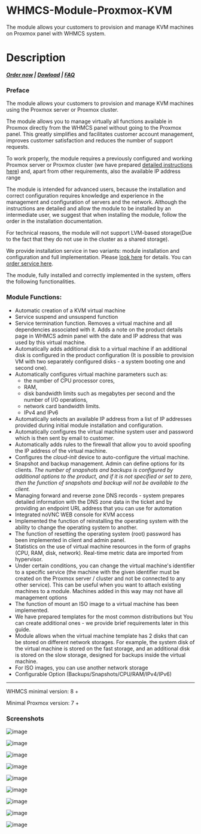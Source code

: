 # WHMCS-Module-Proxmox-KVM
The module allows your customers to provision and manage KVM machines on Proxmox panel with WHMCS system.
# Description

#####  [Order now](https://puqcloud.com/index.php?rp=/store/whmcs-module-proxmox-kvm) | [Dowload](https://download.puqcloud.com/WHMCS/servers/PUQ_WHMCS-Proxmox-KVM/) | [FAQ](https://faq.puqcloud.com/)

### Preface

The module allows your customers to provision and manage KVM machines using the Proxmox server or Proxmox cluster.

The module allows you to manage virtually all functions available in Proxmox directly from the WHMCS panel without going to the Proxmox panel. This greatly simplifies and facilitates customer account management, improves customer satisfaction and reduces the number of support requests.

To work properly, the module requires a previously configured and working Proxmox server or Proxmox cluster (we have prepared [detailed instructions here](https://doc.puq.info/books/proxmoxkvm-whmcs-module/chapter/installation-and-configuration-guide)) and, apart from other requirements, also the available IP address range

The module is intended for advanced users, because the installation and correct configuration requires knowledge and experience in the management and configuration of servers and the network. Although the instructions are detailed and allow the module to be installed by an intermediate user, we suggest that when installing the module, follow the order in the installation documentation.

For technical reasons, the module will not support LVM-based storage(Due to the fact that they do not use in the cluster as a shared storage).

We provide installation service in two variants: module installation and configuration and full implementation. Please [look here](https://panel.puqcloud.com/link.php?id=27) for details. You can [order service here](https://panel.puqcloud.com/index.php?rp=/store/whmcs-module-proxmox-kvm/whmcs-proxmox-kvm-installation-service).

The module, fully installed and correctly implemented in the system, offers the following functionalities.

### Module Functions:

- Automatic creation of a KVM virtual machine
- Service suspend and unsuspend function
- Service termination function. Removes a virtual machine and all dependencies associated with it. Adds a note on the product details page in WHMCS admin panel with the date and IP address that was used by this virtual machine.
- Automatically adds additional disk to a virtual machine if an additional disk is configured in the product configuration (It is possible to provision VM with two separately configured disks - a system booting one and second one).
- Automatically configures virtual machine parameters such as: 
    - the number of CPU processor cores,
    - RAM,
    - disk bandwidth limits such as megabytes per second and the number of I/O operations,
    - network card bandwidth limits.
    - IPv4 and IPv6
- Automatically selects an available IP address from a list of IP addresses provided during initial module installation and configuration.
- Automatically configures the virtual machine system user and password which is then sent by email to customer.
- Automatically adds rules to the firewall that allow you to avoid spoofing the IP address of the virtual machine.
- Configures the *cloud-init* device to auto-configure the virtual machine.
- Snapshot and backup management. Admin can define options for its clients. *The number of snapshots and backups is configured by additional options to the product, and if it is not specified or set to zero, then the function of snapshots and backup will not be available to the client.*
- Managing forward and reverse zone DNS records - system prepares detailed information with the DNS zone data in the ticket and by providing an endpoint URL address that you can use for automation
- Integrated noVNC WEB console for KVM access
- Implemented the function of reinstalling the operating system with the ability to change the operating system to another.
- The function of resetting the operating system (root) password has been implemented in client and admin panel.
- Statistics on the use of virtual machine resources in the form of graphs (CPU, RAM, disk, network). Real-time metric data are imported from hypervisor.
- Under certain conditions, you can change the virtual machine's identifier to a specific service (the machine with the given identifier must be created on the Proxmox server / cluster and not be connected to any other service). This can be useful when you want to attach existing machines to a module. Machines added in this way may not have all management options
- The function of mount an ISO image to a virtual machine has been implemented.
- We have prepared templates for the most common distributions but You can create additional ones - we provide brief requirements later in this guide.
- Module allows when the virtual machine template has 2 disks that can be stored on different network storages. For example, the system disk of the virtual machine is stored on the fast storage, and an additional disk is stored on the slow storage, designed for backups inside the virtual machine.
- For ISO images, you can use another network storage
- Configurable Option (Backups/Snapshots/CPU/RAM/IPv4/IPv6)


- - - - - -

WHMCS minimal version: 8 +

Minimal Proxmox version: 7 +

### Screenshots

![image](https://github.com/PUQ-sp-z-o-o/WHMCS-Module-Proxmox-KVM/assets/81689153/2efc1e27-0662-48f1-abce-4c20c408fb1c)

![image](https://github.com/PUQ-sp-z-o-o/WHMCS-Module-Proxmox-KVM/assets/81689153/52a2a142-e938-42df-9748-f939748d3ab9)

![image](https://github.com/PUQ-sp-z-o-o/WHMCS-Module-Proxmox-KVM/assets/81689153/a905839b-34fd-4792-8576-185e4f0a6b3c)

![image](https://github.com/PUQ-sp-z-o-o/WHMCS-Module-Proxmox-KVM/assets/81689153/e2ef55be-0691-4c4b-92f5-61b8ce2023b1)

![image](https://github.com/PUQ-sp-z-o-o/WHMCS-Module-Proxmox-KVM/assets/81689153/030eb710-b3e5-4ce7-83ec-7dd2c3dd37ce)

![image](https://github.com/PUQ-sp-z-o-o/WHMCS-Module-Proxmox-KVM/assets/81689153/fd56f743-8d6e-4c58-bbae-f4a04cfc9473)

![image](https://github.com/PUQ-sp-z-o-o/WHMCS-Module-Proxmox-KVM/assets/81689153/48fb7a12-cd3c-48d2-a61f-73e3986558e4)

![image](https://github.com/PUQ-sp-z-o-o/WHMCS-Module-Proxmox-KVM/assets/81689153/865e0a15-58a3-4763-ad6c-58f1e5f4159e)

![image](https://github.com/PUQ-sp-z-o-o/WHMCS-Module-Proxmox-KVM/assets/81689153/d97c7c7d-e7f8-4d1c-a5d9-8add40f98d94)
